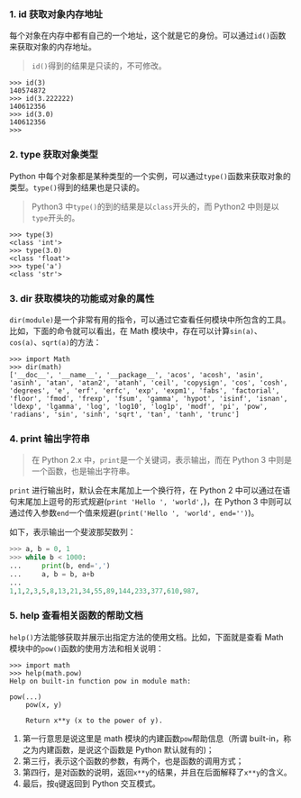 ### 1. id 获取对象内存地址

每个对象在内存中都有自己的一个地址，这个就是它的身份。可以通过`id()`函数来获取对象的内存地址。

> `id()`得到的结果是只读的，不可修改。

```Shell
>>> id(3)
140574872
>>> id(3.222222)
140612356
>>> id(3.0)
140612356
>>>
```

### 2. type 获取对象类型

Python 中每个对象都是某种类型的一个实例，可以通过`type()`函数来获取对象的类型。`type()`得到的结果也是只读的。

> Python3 中`type()`的到的结果是以`class`开头的，而 Python2 中则是以`type`开头的。

```shell
>>> type(3)
<class 'int'>
>>> type(3.0)
<class 'float'>
>>> type('a')
<class 'str'>
```

### 3. dir 获取模块的功能或对象的属性

`dir(module)`是一个非常有用的指令，可以通过它查看任何模块中所包含的工具。比如，下面的命令就可以看出，在 Math 模块中，存在可以计算`sin(a)`、`cos(a)`、`sqrt(a)`的方法：

```shell
>>> import Math
>>> dir(math)
['__doc__', '__name__', '__package__', 'acos', 'acosh', 'asin', 'asinh', 'atan', 'atan2', 'atanh', 'ceil', 'copysign', 'cos', 'cosh', 'degrees', 'e', 'erf', 'erfc', 'exp', 'expm1', 'fabs', 'factorial', 'floor', 'fmod', 'frexp', 'fsum', 'gamma', 'hypot', 'isinf', 'isnan', 'ldexp', 'lgamma', 'log', 'log10', 'log1p', 'modf', 'pi', 'pow', 'radians', 'sin', 'sinh', 'sqrt', 'tan', 'tanh', 'trunc']
```

### 4. print 输出字符串

> 在 Python 2.x 中，`print`是一个关键词，表示输出，而在 Python 3 中则是一个函数，也是输出字符串。

`print` 进行输出时，默认会在末尾加上一个换行符，在 Python 2 中可以通过在语句末尾加上逗号的形式规避(`print 'Hello ', 'world',`)，在 Python 3 中则可以通过传入参数`end`一个值来规避(`print('Hello ', 'world', end='')`)。

如下，表示输出一个斐波那契数列：

```python
>>> a, b = 0, 1
>>> while b < 1000:
...     print(b, end=',')
...     a, b = b, a+b
...
1,1,2,3,5,8,13,21,34,55,89,144,233,377,610,987,
```

### 5. help 查看相关函数的帮助文档

`help()`方法能够获取并展示出指定方法的使用文档。比如，下面就是查看 Math 模块中的`pow()`函数的使用方法和相关说明：

```shell
>>> import math
>>> help(math.pow)
Help on built-in function pow in module math:

pow(...)
    pow(x, y)

    Return x**y (x to the power of y).
```

1.	第一行意思是说这里是 math 模块的内建函数`pow`帮助信息（所谓 built-in，称之为内建函数，是说这个函数是 Python 默认就有的)；
2.	第三行，表示这个函数的参数，有两个，也是函数的调用方式；
3.	第四行，是对函数的说明，返回`x**y`的结果，并且在后面解释了`x**y`的含义。
4.	最后，按`q`键返回到 Python 交互模式。




